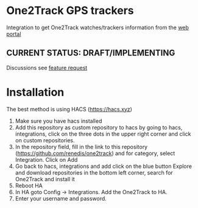 # One2Track GPS trackers
Integration to get One2Track watches/trackers information from the [web portal](https://www.one2trackgps.com/auth/users/sign_in)


## CURRENT STATUS: DRAFT/IMPLEMENTING
Discussions see [feature request](https://community.home-assistant.io/t/one2track-integration/686861)

# Installation
The best method is using HACS (https://hacs.xyz)
1.  Make sure you have hacs installed
2.  Add this repository as custom repository to hacs by going to hacs, integrations, click on the three dots in the upper right corner and click on custom repositories.
3.  In the repository field, fill in the link to this repository (https://github.com/renedis/one2track) and for category, select Integration. Click on Add
4.  Go back to hacs, integrations and add click on the blue button Explore and download repositories in the bottom left corner, search for One2Track and install it
5.  Reboot HA
6.  In HA goto Config -> Integrations. Add the One2Track to HA.
7.  Enter your username and password.
